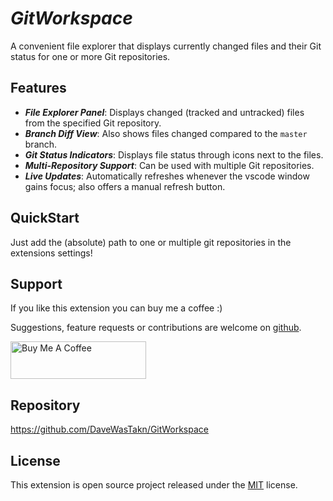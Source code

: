 # _GitWorkspace_

A convenient file explorer that displays currently changed files and their Git status for one or more Git repositories.

## Features
- **_File Explorer Panel_**: Displays changed (tracked and untracked) files from the specified Git repository.
- **_Branch Diff View_**: Also shows files changed compared to the `master` branch.
- **_Git Status Indicators_**: Displays file status through icons next to the files.
- **_Multi-Repository Support_**: Can be used with multiple Git repositories.
- **_Live Updates_**: Automatically refreshes whenever the vscode window gains focus; also offers a manual refresh
  button.

## QuickStart
Just add the (absolute) path to one or multiple git repositories in the extensions settings!

## Support
If you like this extension you can buy me a coffee :)

Suggestions, feature requests or contributions are welcome on [github](https://github.com/DaveWasTakn/GitWorkspace).

<a href="https://www.buymeacoffee.com/daveWasTakn" target="_blank">
  <img src="https://cdn.buymeacoffee.com/buttons/v2/default-yellow.png" alt="Buy Me A Coffee" width="217" height="60">
</a>

## Repository
https://github.com/DaveWasTakn/GitWorkspace

## License
This extension is open source project released under the [MIT](LICENSE.txt) license.
